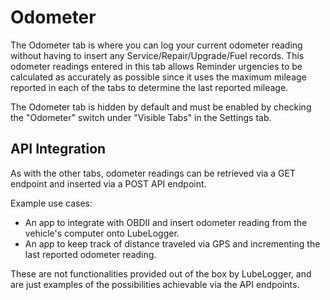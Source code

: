 # Odometer

The Odometer tab is where you can log your current odometer reading without having to insert any Service/Repair/Upgrade/Fuel records. This odometer readings entered in this tab allows Reminder urgencies to be calculated as accurately as possible since it uses the maximum mileage reported in each of the tabs to determine the last reported mileage.

The Odometer tab is hidden by default and must be enabled by checking the "Odometer" switch under "Visible Tabs" in the Settings tab.

## API Integration
As with the other tabs, odometer readings can be retrieved via a GET endpoint and inserted via a POST API endpoint.

Example use cases:
- An app to integrate with OBDII and insert odometer reading from the vehicle's computer onto LubeLogger.
- An app to keep track of distance traveled via GPS and incrementing the last reported odometer reading.

These are not functionalities provided out of the box by LubeLogger, and are just examples of the possibilities achievable via the API endpoints.
